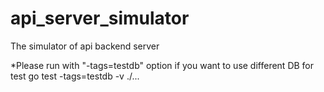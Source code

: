# api_server_simulator
The simulator of api backend server

*Please run with "-tags=testdb" option if you want to use different DB for test
go test -tags=testdb -v ./...
